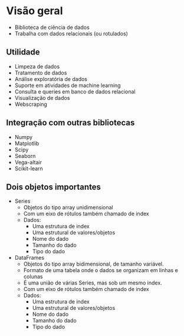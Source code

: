 # Visão geral
- Biblioteca de ciência de dados
- Trabalha com dados relacionais (ou rotulados)

## Utilidade
- Limpeza de dados
- Tratamento de dados
- Análise exploratória de dados
- Suporte em atividades de machine learning
- Consulta e queries em banco de dados relacional
- Visualização de dados
- Webscraping

## Integração com outras bibliotecas
- Numpy
- Matplotlib
- Scipy
- Seaborn
- Vega-altair
- Scikit-learn

## Dois objetos importantes
- Series
    - Objetos do tipo array unidimensional
    - Com um eixo de rótulos também chamado de index
    - Dados:
        - Uma estrutura de index
        - Uma estrutural de valores/objetos
        - Nome do dado
        - Tamanho do dado
        - Tipo do dado
- DataFrames
    - Objetos do tipo array bidimensional, de tamanho variável.
    - Formato de uma tabela onde o dados se organizam em linhas e colunas
    - É uma união de várias Series, mas sob um mesmo index.
    - Com um eixo de rótulos também chamado de index
    - Dados:
        - Uma estrutura de index
        - Uma estrutural de valores/objetos
        - Nome do dado
        - Tamanho do dado
        - Tipo do dado
